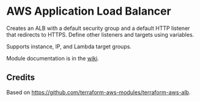 # AWS Application Load Balancer

Creates an ALB with a default security group and a default HTTP listener that redirects to HTTPS. Define other listeners and targets using variables.

Supports instance, IP, and Lambda target groups.

Module documentation is in the [wiki](https://github.com/HealthcareBlocks/hcblocks-terraform-modules-aws/wiki/alb).

## Credits

Based on https://github.com/terraform-aws-modules/terraform-aws-alb.